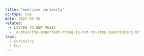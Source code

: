 ```yaml
---
title: "exercise curiosity"
cc-type: cue
date: 2022-05-26
related:
  - LISTEN TO NEW MUSIC
  - _quotes/the-important-thing-is-not-to-stop-questioning.md
tags:
  - Curiosity
  - Cue
---
```

